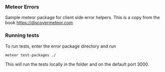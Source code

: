 ### Meteor Errors

Sample meteor package for client side error helpers. This is a copy from the book
https://discovermeteor.com

### Running tests

To run tests, enter the error package directory and run

`meteor test-packages ./`

This will run the tests locally in the folder and on
the default port 3000.
